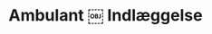 # Ambulant ￼ Indlæggelse

<!-- {BearID:1AB6EE7C-0646-4B30-9426-0D93E3A0DFC3-4241-000001E5356D8ABD} -->
